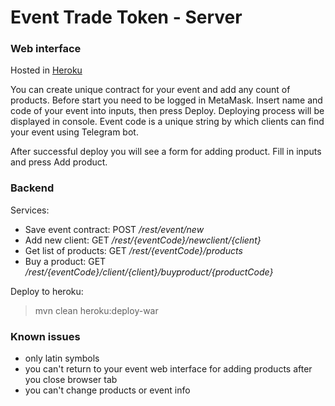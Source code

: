 # Event Trade Token - Server

### Web interface
Hosted in [Heroku](https://calm-sands-35438.herokuapp.com)

You can create unique contract for your event and add any count of products.
Before start you need to be logged in MetaMask.
Insert name and code of your event into inputs, then press Deploy. Deploying process will be displayed in console.
Event code is a unique string by which clients can find your event using Telegram bot.

After successful deploy you will see a form for adding product. Fill in inputs and press Add product.


### Backend
Services:
- Save event contract: POST _/rest/event/new_
- Add new client: GET _/rest/{eventCode}/newclient/{client}_
- Get list of products: GET _/rest/{eventCode}/products_
- Buy a product: GET _/rest/{eventCode}/client/{client}/buyproduct/{productCode}_

Deploy to heroku:
> mvn clean heroku:deploy-war


### Known issues
- only latin symbols
- you can't return to your event web interface for adding products after you close browser tab
- you can't change products or event info